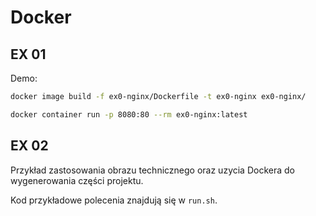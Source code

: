 # Docker

## EX 01

Demo:

```bash
docker image build -f ex0-nginx/Dockerfile -t ex0-nginx ex0-nginx/
```

```bash
docker container run -p 8080:80 --rm ex0-nginx:latest
```

## EX 02

Przykład zastosowania obrazu technicznego oraz uzycia Dockera do wygenerowania części projektu.

Kod przykładowe polecenia znajdują się w `run.sh`.
